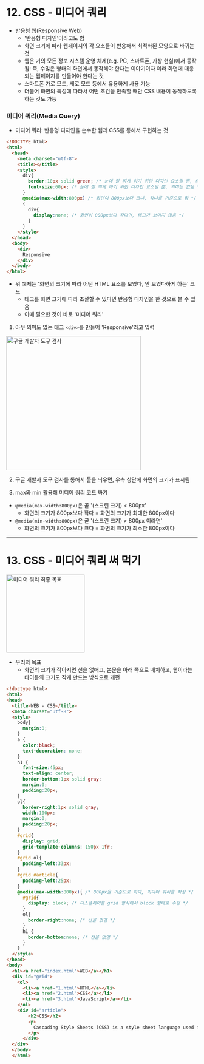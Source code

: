 # 12. CSS - 미디어 쿼리

- 반응형 웹(Responsive Web)
    - '반응형 디자인'이라고도 함
    - 화면 크기에 따라 웹페이지의 각 요소들이 반응해서 최적화된 모양으로 바뀌는 것
    - 웹은 거의 모든 정보 시스템 운영 체제(e.g. PC, 스마트폰, 가상 현실)에서 동작됨: 즉, 수많은 형태의 화면에서 동작해야 한다는 이야기이자 여러 화면에 대응되는 웹페이지를 만들어야 한다는 것
    - 스마트폰 가로 모드, 세로 모드 등에서 유용하게 사용 가능
    - 더불어 화면의 특성에 따라서 어떤 조건을 만족할 때만 CSS 내용이 동작하도록 하는 것도 가능


### 미디어 쿼리(Media Query)

- 미디어 쿼리: 반응형 디자인을 순수한 웹과 CSS를 통해서 구현하는 것

```html
<!DOCTYPE html>
<html>
  <head>
    <meta charset="utf-8">
    <title></title>
    <style>
      div{
        border:10px solid green; /* 눈에 잘 띄게 하기 위한 디자인 요소일 뿐, 의미는 없음 */ 
        font-size:60px; /* 눈에 잘 띄게 하기 위한 디자인 요소일 뿐, 의미는 없음 */ 
      }
      @media(max-width:800px) /* 화면이 800px보다 크냐, 작냐를 기준으로 함 */
      { 
        div{
          display:none; /* 화면이 800px보다 작다면, 태그가 보이지 않음 */
        }
      }
    </style>
  </head>
  <body>
    <div>
      Responsive
    </div>
  </body>
</html>
```

- 위 예제는 '화면의 크기에 따라 어떤 HTML 요소를 보였다, 안 보였다하게 하는' 코드
    - 태그를 화면 크기에 따라 조절할 수 있다면 반응형 디자인을 한 것으로 볼 수 있음
    - 이때 필요한 것이 바로 '미디어 쿼리'

1. 아무 의미도 없는 태그 `<div>`를 만들어 'Responsive'라고 입력


<img width="354" alt="구글 개발자 도구 검사" src="https://user-images.githubusercontent.com/76417259/150684084-98fa5b45-60d7-409a-9ad2-ad9cd2927662.png">

2. 구글 개발자 도구 검사를 통해서 툴을 띄우면, 우측 상단에 화면의 크기가 표시됨

3. max와 min 활용해 미디어 쿼리 코드 짜기
- `@media(max-width:800px)`은 곧 '(스크린 크기) < 800px'
    - 화면의 크기가 800px보다 작다 = 화면의 크기가 최대한 800px이다
- `@media(min-width:800px)`은 곧 '(스크린 크기) > 800px 이라면'
    - 화면의 크기가 800px보다 크다 = 화면의 크기가 최소한 800px이다 

--- 

# 13. CSS - 미디어 쿼리 써 먹기

<img width="206" alt="미디어 쿼리 최종 목표" src="https://user-images.githubusercontent.com/76417259/150684447-2f319807-3846-4485-a1ec-3765241e0139.png">

- 우리의 목표
    - 화면의 크기가 작아지면 선을 없애고, 본문을 아래 쪽으로 배치하고, 웹이라는 타이틀의 크기도 작게 만드는 방식으로 개편

```html
<!doctype html>
<html>
<head>
  <title>WEB - CSS</title>
  <meta charset="utf-8">
  <style>
    body{
      margin:0;
    }
    a {
      color:black;
      text-decoration: none;
    }
    h1 {
      font-size:45px;
      text-align: center;
      border-bottom:1px solid gray;
      margin:0;
      padding:20px;
    }
    ol{
      border-right:1px solid gray;
      width:100px;
      margin:0;
      padding:20px;
    }
    #grid{
      display: grid;
      grid-template-columns: 150px 1fr;
    }
    #grid ol{
      padding-left:33px;
    }
    #grid #article{
      padding-left:25px;
    }
    @media(max-width:800px){ /* 800px을 기준으로 하여, 미디어 쿼리를 작성 */
      #grid{
        display: block; /* 디스플레이를 grid 형식에서 block 형태로 수정 */
      }
      ol{
        border-right:none; /* 선을 없앰 */
      }
      h1 {
        border-bottom:none; /* 선을 없앰 */
      }
    }
  </style>
</head>
<body>
  <h1><a href="index.html">WEB</a></h1>
  <div id="grid">
    <ol>
      <li><a href="1.html">HTML</a></li>
      <li><a href="2.html">CSS</a></li>
      <li><a href="3.html">JavaScript</a></li>
    </ol>
    <div id="article">
        <h2>CSS</h2>
        <p>
          Cascading Style Sheets (CSS) is a style sheet language used for describing the presentation of a document written in a markup language.[1] Although most often used to set the visual style of web pages and user interfaces written in HTML and XHTML, the language can be applied to any XML document, including plain XML, SVG and XUL, and is applicable to rendering in speech, or on other media. Along with HTML and JavaScript, CSS is a cornerstone technology used by most websites to create visually engaging webpages, user interfaces for web applications, and user interfaces for many mobile applications.
        </p>
      </div>
  </div>
  </body>
  </html>
```


